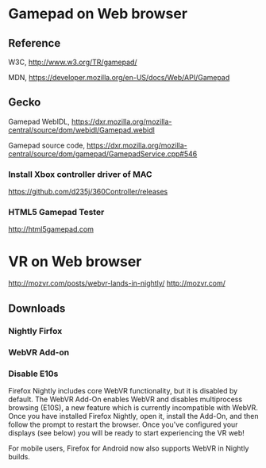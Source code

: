 
# Gamepad on Web browser

## Reference
W3C, http://www.w3.org/TR/gamepad/

MDN, https://developer.mozilla.org/en-US/docs/Web/API/Gamepad

## Gecko
Gamepad WebIDL, https://dxr.mozilla.org/mozilla-central/source/dom/webidl/Gamepad.webidl

Gamepad source code, https://dxr.mozilla.org/mozilla-central/source/dom/gamepad/GamepadService.cpp#546

### Install Xbox controller driver of MAC
https://github.com/d235j/360Controller/releases

### HTML5 Gamepad Tester
http://html5gamepad.com

# VR on Web browser
http://mozvr.com/posts/webvr-lands-in-nightly/
http://mozvr.com/

## Downloads
### Nightly Firfox
### WebVR Add-on
### Disable E10s
Firefox Nightly includes core WebVR functionality, but it is disabled by default. The WebVR Add-On enables WebVR and disables multiprocess browsing (E10S), a new feature which is currently incompatible with WebVR. Once you have installed Firefox Nightly, open it, install the Add-On, and then follow the prompt to restart the browser. Once you've configured your displays (see below) you will be ready to start experiencing the VR web!

For mobile users, Firefox for Android now also supports WebVR in Nightly builds. 


